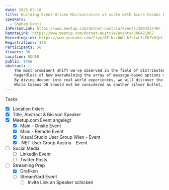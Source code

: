 ```yaml
---
date: 2025-03-18
title: Building Event-Driven Microservices at scale with Azure Cosmos DB
speakers:
  - Shahab Ganji
InPersonLink: https://www.meetup.com/dotnet-austria/events/306421740/
RemoteLink: https://www.meetup.com/dotnet-austria/events/306421967
RecordingLink: https://www.youtube.com/live/8F-Ncz8WU_k?si=L3LEhZVh2pffTi6_
Registrations: 120
Participants: 50
Viewers: 30
Location: SQUER
public: true
abstract: |
    The most prominent shift we've observed in the field of distributed systems over the last decade is probably the transition from traditional synchronous integrated systems to message-driven means. This change is a logical response to the high demands for scalability, elasticity, and resilience within today's software systems.  
    Regardless of how overwhelming the array of message-based options may seem, Azure Cosmos DB serves as an incredible solid backbone for most of them, whether utilized as a transactional outbox or a fully-fledged event store in the context of event-sourcing.  
    By diving deeper into real-world experiences, we will discover the mechanics of how Cosmos DB can guarantee nearly infinite scalability if you follow a few basic principles and patterns to efficiently model your data.  
    While Cosmos DB should not be considered as another silver bullet, this talk will teach you why you should certainly keep it as a prominent tool in your toolkit when it comes to building event-driven systems at scale.
---
```

Tasks:

- [x] Location fixiert
- [x] Title, Abstract & Bio von Speaker
- [x] Meetup.com Event angelegt
	- [x] Main - Onsite Event
	- [x] Main - Remote Event
	- [x] Visual Studio User Group Wien - Event
	- [x] .NET User Group Austria - Event
- [ ] Social Media
	- [ ] LinkedIn Event
	- [ ] Twitter Posts
- [ ] Streaming Prep
	- [x] Grafiken
	- [ ] StreamYard Event
		- [ ] Invite Link an Speaker schicken